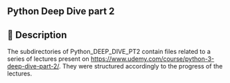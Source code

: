## Python Deep Dive part 2

## 📜 Description
The subdirectories of Python_DEEP_DIVE_PT2 contain files related to a series of 
lectures present on https://www.udemy.com/course/python-3-deep-dive-part-2/.
They were structured accordingly to the progress of the lectures. 


